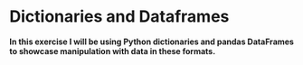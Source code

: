 <h1>Dictionaries and Dataframes</h1>

<b>In this exercise I will be using Python dictionaries and pandas DataFrames to showcase manipulation with data in these formats.</b>
